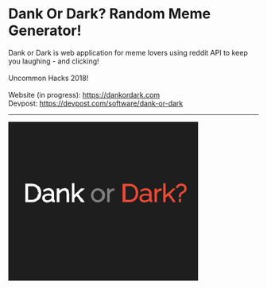 # Dank Or Dark? Random Meme Generator!
Dank or Dark is web application for meme lovers using reddit API to keep you laughing - and clicking!<br><br>
Uncommon Hacks 2018!<br><br>
Website (in progress): https://dankordark.com<br>
Devpost: https://devpost.com/software/dank-or-dark<br>

<hr>

![Scrrenshot](Dank%20or%20Dark%20updated%20logo.png)
